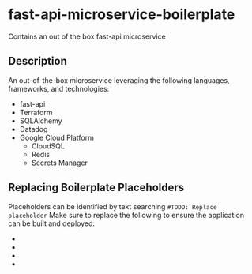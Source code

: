 # fast-api-microservice-boilerplate
Contains an out of the box fast-api microservice

## Description
An out-of-the-box microservice leveraging the following languages, frameworks, and technologies:
- fast-api
- Terraform
- SQLAlchemy
- Datadog
- Google Cloud Platform
  - CloudSQL
  - Redis
  - Secrets Manager

## Replacing Boilerplate Placeholders
Placeholders can be identified by text searching ```#TODO: Replace placeholder```
Make sure to replace the following to ensure the application can be built and deployed:
- [](deploy/build.config)
- [](deploy/development.config)
- [](deploy/production.config)
- [](deploy/staging.config)
